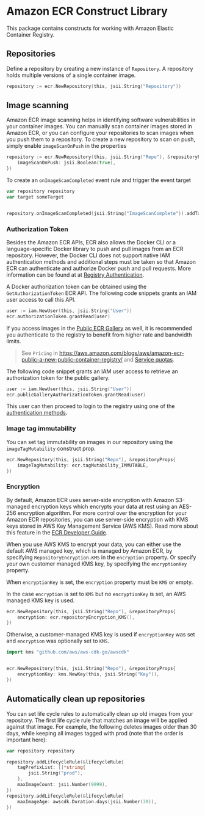 # Amazon ECR Construct Library

This package contains constructs for working with Amazon Elastic Container Registry.

## Repositories

Define a repository by creating a new instance of `Repository`. A repository
holds multiple versions of a single container image.

```go
repository := ecr.NewRepository(this, jsii.String("Repository"))
```

## Image scanning

Amazon ECR image scanning helps in identifying software vulnerabilities in your container images. You can manually scan container images stored in Amazon ECR, or you can configure your repositories to scan images when you push them to a repository. To create a new repository to scan on push, simply enable `imageScanOnPush` in the properties

```go
repository := ecr.NewRepository(this, jsii.String("Repo"), &repositoryProps{
	imageScanOnPush: jsii.Boolean(true),
})
```

To create an `onImageScanCompleted` event rule and trigger the event target

```go
var repository repository
var target someTarget


repository.onImageScanCompleted(jsii.String("ImageScanComplete")).addTarget(target)
```

### Authorization Token

Besides the Amazon ECR APIs, ECR also allows the Docker CLI or a language-specific Docker library to push and pull
images from an ECR repository. However, the Docker CLI does not support native IAM authentication methods and
additional steps must be taken so that Amazon ECR can authenticate and authorize Docker push and pull requests.
More information can be found at at [Registry Authentication](https://docs.aws.amazon.com/AmazonECR/latest/userguide/Registries.html#registry_auth).

A Docker authorization token can be obtained using the `GetAuthorizationToken` ECR API. The following code snippets
grants an IAM user access to call this API.

```go
user := iam.NewUser(this, jsii.String("User"))
ecr.authorizationToken.grantRead(user)
```

If you access images in the [Public ECR Gallery](https://gallery.ecr.aws/) as well, it is recommended you authenticate to the registry to benefit from
higher rate and bandwidth limits.

> See `Pricing` in https://aws.amazon.com/blogs/aws/amazon-ecr-public-a-new-public-container-registry/ and [Service quotas](https://docs.aws.amazon.com/AmazonECR/latest/public/public-service-quotas.html).

The following code snippet grants an IAM user access to retrieve an authorization token for the public gallery.

```go
user := iam.NewUser(this, jsii.String("User"))
ecr.publicGalleryAuthorizationToken.grantRead(user)
```

This user can then proceed to login to the registry using one of the [authentication methods](https://docs.aws.amazon.com/AmazonECR/latest/public/public-registries.html#public-registry-auth).

### Image tag immutability

You can set tag immutability on images in our repository using the `imageTagMutability` construct prop.

```go
ecr.NewRepository(this, jsii.String("Repo"), &repositoryProps{
	imageTagMutability: ecr.tagMutability_IMMUTABLE,
})
```

### Encryption

By default, Amazon ECR uses server-side encryption with Amazon S3-managed encryption keys which encrypts your data at rest using an AES-256 encryption algorithm. For more control over the encryption for your Amazon ECR repositories, you can use server-side encryption with KMS keys stored in AWS Key Management Service (AWS KMS). Read more about this feature in the [ECR Developer Guide](https://docs.aws.amazon.com/AmazonECR/latest/userguide/encryption-at-rest.html).

When you use AWS KMS to encrypt your data, you can either use the default AWS managed key, which is managed by Amazon ECR, by specifying `RepositoryEncryption.KMS` in the `encryption` property. Or specify your own customer managed KMS key, by specifying the `encryptionKey` property.

When `encryptionKey` is set, the `encryption` property must be `KMS` or empty.

In the case `encryption` is set to `KMS` but no `encryptionKey` is set, an AWS managed KMS key is used.

```go
ecr.NewRepository(this, jsii.String("Repo"), &repositoryProps{
	encryption: ecr.repositoryEncryption_KMS(),
})
```

Otherwise, a customer-managed KMS key is used if `encryptionKey` was set and `encryption` was optionally set to `KMS`.

```go
import kms "github.com/aws/aws-cdk-go/awscdk"


ecr.NewRepository(this, jsii.String("Repo"), &repositoryProps{
	encryptionKey: kms.NewKey(this, jsii.String("Key")),
})
```

## Automatically clean up repositories

You can set life cycle rules to automatically clean up old images from your
repository. The first life cycle rule that matches an image will be applied
against that image. For example, the following deletes images older than
30 days, while keeping all images tagged with prod (note that the order
is important here):

```go
var repository repository

repository.addLifecycleRule(&lifecycleRule{
	tagPrefixList: []*string{
		jsii.String("prod"),
	},
	maxImageCount: jsii.Number(9999),
})
repository.addLifecycleRule(&lifecycleRule{
	maxImageAge: awscdk.Duration.days(jsii.Number(30)),
})
```
